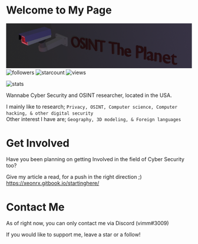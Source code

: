 # Welcome to My Page
![OSINT](https://github.com/Xeonrx/Xeonrx/blob/main/OSINT.PNG)
![followers](https://img.shields.io/github/followers/Xeonrx?label=Follow)
![starcount](https://img.shields.io/github/stars/Xeonrx)
![views](https://komarev.com/ghpvc/?username=xeonrx&color=blue)

![stats](https://github-readme-stats.vercel.app/api?username=xeonrx&show_icons=true&theme=radical)


Wannabe Cyber Security and OSINT researcher, located in the USA.

I mainly like to research; `Privacy, OSINT, Computer science, Computer hacking, & other digital security` <br />
Other interest I have are; `Geography, 3D modeling, & Foreign languages`

# Get Involved
Have you been planning on getting Involved in the field of Cyber Security too?

Give my article a read, for a push in the right direction ;) <br />
https://xeonrx.gitbook.io/startinghere/

# Contact Me
As of right now, you can only contact me via Discord (vimm#3009)

If you would like to support me, leave a star or a follow!



